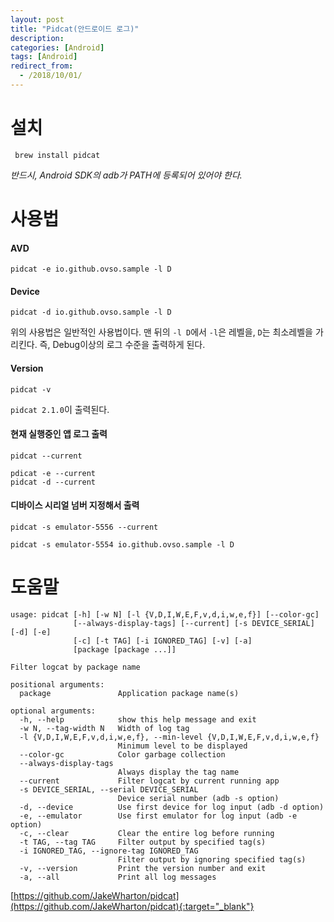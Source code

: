 ```yaml
---
layout: post
title: "Pidcat(안드로이드 로그)"
description: 
categories: [Android]
tags: [Android]
redirect_from:
  - /2018/10/01/
---
```




# 설치

```
 brew install pidcat
```

*반드시, Android SDK의 adb가 PATH에 등록되어 있어야 한다.*

# 사용법

#### AVD

```
pidcat -e io.github.ovso.sample -l D
```

#### Device

```
pidcat -d io.github.ovso.sample -l D
```

위의 사용법은 일반적인 사용법이다. 맨 뒤의 `-l D`에서 `-l`은 레벨을, `D`는 최소레벨을 가리킨다. 즉, Debug이상의 로그 수준을 출력하게 된다.

#### Version

```
pidcat -v
```

`pidcat 2.1.0`이 출력된다.

#### 현재 실행중인 앱 로그 출력

```
pidcat --current
```

```
pdicat -e --current
pidcat -d --current
```

#### 디바이스 시리얼 넘버 지정해서 출력

```
pidcat -s emulator-5556 --current
```

```
pidcat -s emulator-5554 io.github.ovso.sample -l D
```



# 도움말

```
usage: pidcat [-h] [-w N] [-l {V,D,I,W,E,F,v,d,i,w,e,f}] [--color-gc]
              [--always-display-tags] [--current] [-s DEVICE_SERIAL] [-d] [-e]
              [-c] [-t TAG] [-i IGNORED_TAG] [-v] [-a]
              [package [package ...]]

Filter logcat by package name

positional arguments:
  package               Application package name(s)

optional arguments:
  -h, --help            show this help message and exit
  -w N, --tag-width N   Width of log tag
  -l {V,D,I,W,E,F,v,d,i,w,e,f}, --min-level {V,D,I,W,E,F,v,d,i,w,e,f}
                        Minimum level to be displayed
  --color-gc            Color garbage collection
  --always-display-tags
                        Always display the tag name
  --current             Filter logcat by current running app
  -s DEVICE_SERIAL, --serial DEVICE_SERIAL
                        Device serial number (adb -s option)
  -d, --device          Use first device for log input (adb -d option)
  -e, --emulator        Use first emulator for log input (adb -e option)
  -c, --clear           Clear the entire log before running
  -t TAG, --tag TAG     Filter output by specified tag(s)
  -i IGNORED_TAG, --ignore-tag IGNORED_TAG
                        Filter output by ignoring specified tag(s)
  -v, --version         Print the version number and exit
  -a, --all             Print all log messages
```





[https://github.com/JakeWharton/pidcat](https://github.com/JakeWharton/pidcat){:target="_blank"}